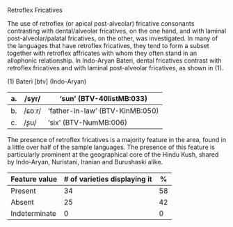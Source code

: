 Retroflex Fricatives

The use of retroflex (or apical post-alveolar) fricative consonants
contrasting with dental/alveolar fricatives, on the one hand, and with
laminal post-alveolar/palatal fricatives, on the other, was
investigated. In many of the languages that have retroflex fricatives,
they tend to form a subset together with retroflex affricates with whom
they often stand in an allophonic relationship. In Indo-Aryan Bateri,
dental fricatives contrast with retroflex fricatives and with laminal
post-alveolar fricatives, as shown in (1).

(1) <span id="_Ref12343426" class="anchor"></span>Bateri
    \[btv\] (Indo-Aryan)

| a.  | /syr/  | ‘sun’ (BTV-40listMB:033)        |
|-----|--------|---------------------------------|
| b.  | /ɕoːr/ | ‘father-in-law’ (BTV-KinMB:050) |
| c.  | /ʂu/   | ‘six’ (BTV-NumMB:006)           |

The presence of retroflex fricatives is a majority feature in the area,
found in a little over half of the sample languages. The presence of
this feature is particularly prominent at the geographical core of the
Hindu Kush, shared by Indo-Aryan, Nuristani, Iranian and Burushaski
alike.

| Feature value | \# of varieties displaying it | %   |
|---------------|-------------------------------|-----|
| Present       | 34                            | 58  |
| Absent        | 25                            | 42  |
| Indeterminate | 0                             | 0   |


